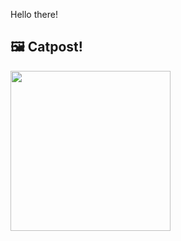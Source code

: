 Hello there!



## 🖼️ Catpost!

<sub>
    <img src="https://cdn2.thecatapi.com/images/2iwKkJu3b.jpg" height="256">
</sub>

